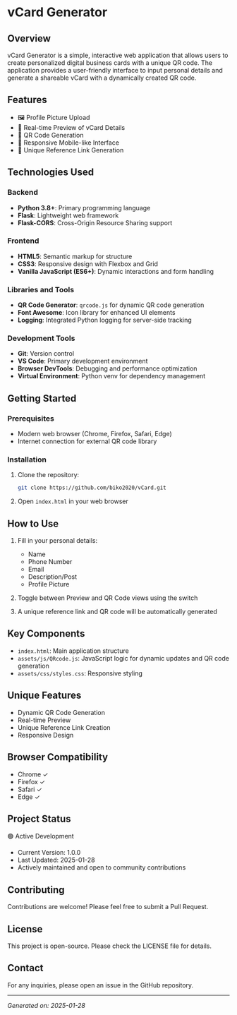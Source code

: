 # vCard Generator

## Overview

vCard Generator is a simple, interactive web application that allows users to create personalized digital business cards with a unique QR code. The application provides a user-friendly interface to input personal details and generate a shareable vCard with a dynamically created QR code.

## Features

- 🖼️ Profile Picture Upload
- 📇 Real-time Preview of vCard Details
- 🔳 QR Code Generation
- 📱 Responsive Mobile-like Interface
- 🔗 Unique Reference Link Generation

## Technologies Used

### Backend
- **Python 3.8+**: Primary programming language
- **Flask**: Lightweight web framework
- **Flask-CORS**: Cross-Origin Resource Sharing support

### Frontend
- **HTML5**: Semantic markup for structure
- **CSS3**: Responsive design with Flexbox and Grid
- **Vanilla JavaScript (ES6+)**: Dynamic interactions and form handling

### Libraries and Tools
- **QR Code Generator**: `qrcode.js` for dynamic QR code generation
- **Font Awesome**: Icon library for enhanced UI elements
- **Logging**: Integrated Python logging for server-side tracking

### Development Tools
- **Git**: Version control
- **VS Code**: Primary development environment
- **Browser DevTools**: Debugging and performance optimization
- **Virtual Environment**: Python venv for dependency management

## Getting Started

### Prerequisites

- Modern web browser (Chrome, Firefox, Safari, Edge)
- Internet connection for external QR code library

### Installation

1. Clone the repository:
   ```bash
   git clone https://github.com/biko2020/vCard.git
   ```

2. Open `index.html` in your web browser

## How to Use

1. Fill in your personal details:
   - Name
   - Phone Number
   - Email
   - Description/Post
   - Profile Picture

2. Toggle between Preview and QR Code views using the switch

3. A unique reference link and QR code will be automatically generated

## Key Components

- `index.html`: Main application structure
- `assets/js/QRcode.js`: JavaScript logic for dynamic updates and QR code generation
- `assets/css/styles.css`: Responsive styling

## Unique Features

- Dynamic QR Code Generation
- Real-time Preview
- Unique Reference Link Creation
- Responsive Design

## Browser Compatibility

- Chrome ✓
- Firefox ✓
- Safari ✓
- Edge ✓

## Project Status

🟢 Active Development
- Current Version: 1.0.0
- Last Updated: 2025-01-28
- Actively maintained and open to community contributions

## Contributing

Contributions are welcome! Please feel free to submit a Pull Request.

## License

This project is open-source. Please check the LICENSE file for details.

## Contact

For any inquiries, please open an issue in the GitHub repository.

---

*Generated on: 2025-01-28*